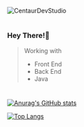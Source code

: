 ![CentaurDevStudio](https://i.ibb.co/GnN54DM/Banner.png)
#

### Hey There!👋

> Working with
> - Front End
> - Back End
> - Java

#

[![Anurag's GitHub stats](https://github-readme-stats.vercel.app/api?username=CentaurDevStudio&show_icons=true&theme=discord_old_blurple)](https://github.com/anuraghazra/github-readme-stats)

[![Top Langs](https://github-readme-stats.vercel.app/api/top-langs/?username=CentaurDevStudio&theme=discord_old_blurple)](https://github.com/anuraghazra/github-readme-stats)
